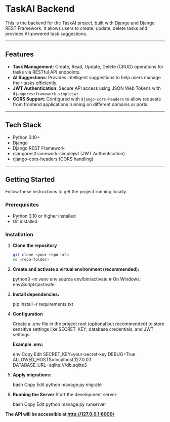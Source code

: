 # TaskAI Backend

This is the backend for the TaskAI project, built with Django and Django REST Framework. It allows users to create, update, delete tasks and provides AI-powered task suggestions.

---

## Features

- **Task Management**: Create, Read, Update, Delete (CRUD) operations for tasks via RESTful API endpoints.
- **AI Suggestions**: Provides intelligent suggestions to help users manage their tasks efficiently.
- **JWT Authentication**: Secure API access using JSON Web Tokens with `djangorestframework-simplejwt`.
- **CORS Support**: Configured with `django-cors-headers` to allow requests from frontend applications running on different domains or ports.

---

## Tech Stack

- Python 3.10+
- Django
- Django REST Framework
- djangorestframework-simplejwt (JWT Authentication)
- django-cors-headers (CORS handling)

---

## Getting Started

Follow these instructions to get the project running locally.

### Prerequisites

- Python 3.10 or higher installed
- Git installed

### Installation

1. **Clone the repository**

   ```bash
   git clone <your-repo-url>
   cd <repo-folder>

2. **Create and activate a virtual environment (recommended):**

   python3 -m venv env
   source env/bin/activate      # On Windows: env\Scripts\activate

3. **Install dependencies:**

   pip install -r requirements.txt

4. **Configuration**

   Create a .env file in the project root (optional but recommended) to store sensitive settings like SECRET_KEY, database credentials, and JWT settings.

   **Example .env:**

   env
   Copy
   Edit
   SECRET_KEY=your-secret-key
   DEBUG=True
   ALLOWED_HOSTS=localhost,127.0.0.1
   DATABASE_URL=sqlite:///db.sqlite3

5. **Apply migrations:**

   bash
   Copy
   Edit
   python manage.py migrate

6. **Running the Server**
   Start the development server:

   bash
   Copy
   Edit
   python manage.py runserver
   
**The API will be accessible at http://127.0.0.1:8000/**

